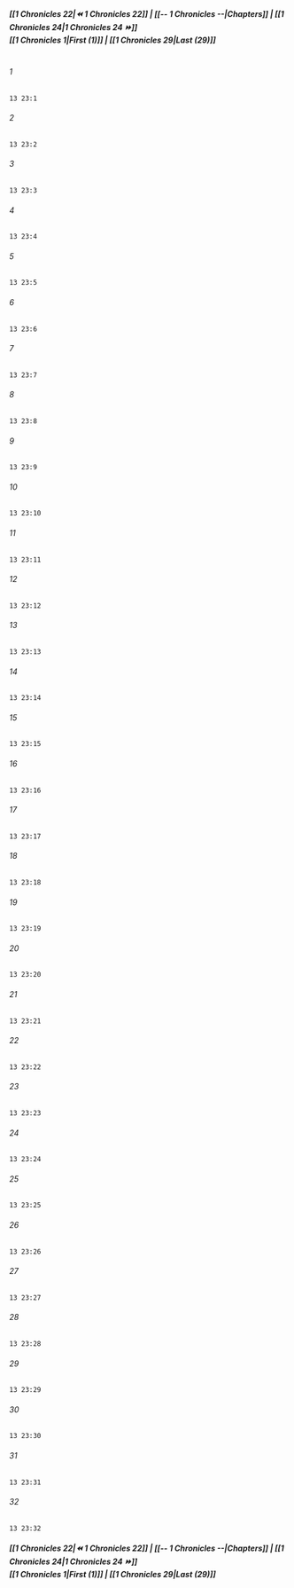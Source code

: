
##### **[[1 Chronicles 22|⏪ 1 Chronicles 22]] | [[-- 1 Chronicles --|Chapters]] | [[1 Chronicles 24|1 Chronicles 24 ⏩]]**<br>**[[1 Chronicles 1|First (1)]] | [[1 Chronicles 29|Last (29)]]**<br><br>

###### 1
``` verse
13 23:1
```
###### 2
``` verse
13 23:2
```
###### 3
``` verse
13 23:3
```
###### 4
``` verse
13 23:4
```
###### 5
``` verse
13 23:5
```
###### 6
``` verse
13 23:6
```
###### 7
``` verse
13 23:7
```
###### 8
``` verse
13 23:8
```
###### 9
``` verse
13 23:9
```
###### 10
``` verse
13 23:10
```
###### 11
``` verse
13 23:11
```
###### 12
``` verse
13 23:12
```
###### 13
``` verse
13 23:13
```
###### 14
``` verse
13 23:14
```
###### 15
``` verse
13 23:15
```
###### 16
``` verse
13 23:16
```
###### 17
``` verse
13 23:17
```
###### 18
``` verse
13 23:18
```
###### 19
``` verse
13 23:19
```
###### 20
``` verse
13 23:20
```
###### 21
``` verse
13 23:21
```
###### 22
``` verse
13 23:22
```
###### 23
``` verse
13 23:23
```
###### 24
``` verse
13 23:24
```
###### 25
``` verse
13 23:25
```
###### 26
``` verse
13 23:26
```
###### 27
``` verse
13 23:27
```
###### 28
``` verse
13 23:28
```
###### 29
``` verse
13 23:29
```
###### 30
``` verse
13 23:30
```
###### 31
``` verse
13 23:31
```
###### 32
``` verse
13 23:32
```

##### **[[1 Chronicles 22|⏪ 1 Chronicles 22]] | [[-- 1 Chronicles --|Chapters]] | [[1 Chronicles 24|1 Chronicles 24 ⏩]]**<br>**[[1 Chronicles 1|First (1)]] | [[1 Chronicles 29|Last (29)]]**
